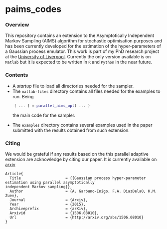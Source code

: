 # paims_codes

### Overview
This repository contains an extension to the Asymptotically Independent Markov Sampling (AIMS) algorithm for stochastic optimisation purposes and has been currently developed for the estimation of the hyper-parameters of a Gaussian process emulator. This work is part of my PhD research project at the [University of Liverpool](https://www.liv.ac.uk/risk-and-uncertainty/). Currently the only version available is on `Matlab` but it is expected to be written in `R` and `Python` in the near future. 

### Contents
* A *startup* file to load all directories needed for the sampler.  
* The `matlab-files` directory contains all files needed for the examples to run. Being  
```Matlab
    [ ... ] = parallel_aims_opt( ... ) 
```
&nbsp;&nbsp;&nbsp;&nbsp;&nbsp;&nbsp;the main code for the sampler. 
* The `examples` directory contains several examples used in the paper submitted with the results obtained from such extension.  

### Citing
We would be grateful if any results based on the this parallel adaptive extension are acknowledge by citing our paper. It is currently available on [arxiv](http://arxiv.org/abs/1506.08010)

```TeX
Article{
  Title                    = {{Gaussian process hyper-parameter estimation using parallel asymptotically
independent Markov sampling}},
  Author                   = {A. Garbuno-Inigo, F.A. DiazDelaO, K.M. Zuev},
  Journal                  = {Arxiv},
  Year                     = {2015},
  Archiveprefix            = {arXiv},
  Arxivid                  = {1506.08010},
  Url                      = {http://arxiv.org/abs/1506.08010}
}
```
